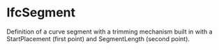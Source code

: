 IfcSegment
==========

Definition of a curve segment with a trimming mechanism built in with a StartPlacement (first point) and SegmentLength (second point).
